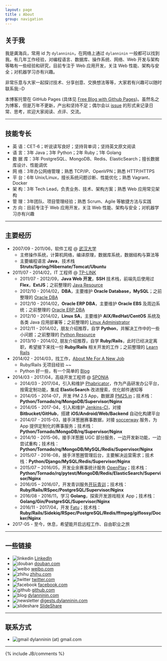```yaml
---
layout: page
title : About
group: navigation
---
```


## 关于我

我是龚海兵，常用 id 为 `dylanninin`，在网络上通过 `dylanninin` 一般都可以找到我。有几年工作经验，对编程语言、数据库、操作系统、网络、Web 开发与架构等略有一些经验和研究，目前专注于 Web 应用开发，关注 Web 性能、架构与安全；对机器学习亦有兴趣。

非常乐意与大家一起探讨技术、分享创意、交换想法等等，大家若有兴趣可以随时联系我:-D

本博客托管在 GitHub Pages (具体见 [Free Blog with Github Pages](https://dylanninin.com/blog/2013/11/02/free_blogs.html))。虽然名之为博客，但是万年不更新，产出和坚持不足；偶尔会以 [issue](https://github.com/dylanninin/dylanninin.github.com/issues?utf8=%E2%9C%93&q=is%3Aissue) 的形式来记录日常、思考，欢迎大家阅读、点评、交流。

<hr>

## 技能专长

- 英    语：CET-6；听说读写良好；坚持背单词；坚持英文原文阅读
- 语    言：3年 Java；3年 Python；2年 Ruby；1年 Golang
- 数 据 库：3年 PostgreSQL、MongoDB、Redis、ElasticSearch；擅长数据库设计、性能调优
- 网    络：3年办公网络管理；熟悉 TCP/IP、OpenVPN；熟悉 HTTP/HTTPS
- 平    台：6年 Unix/Linux，擅长系统问题诊断、性能优化；熟悉 Vagrant、Docker
- 架    构：3年 Tech Lead，负责业务、技术、架构方案；熟悉 Web 应用常见架构
- 管    理：3年团队、项目管理经验；熟悉 Scrum、Agile 等敏捷方法与实践
- 方    向：目前专注于 Web 应用开发，关注 Web 性能、架构与安全；对机器学习亦有兴趣

<hr>

## 主要经历

- 2007/09 - 2011/06，软件工程 @ [武汉大学](http://www.whu.edu.cn/)
  - 主修操作系统，计算机网络，编译原理，数据库系统，数据结构与算法等
  - 主要编程语言 **Java**，技术栈 **Struts/Spring/Hibernate/Tomcat/Ubuntu**
- 2011/07 - 2014/02，IT 工程师 @ [TP-LINK](http://www.tp-link.com/)
  - 2011/07 - 2012/09，**Java Web 开发**，**SSH** 技术栈，前端先后使用过 **Flex**，**ExtJS**；之前整理的 [Java Resource](https://dylanninin.com/blog/2013/10/09/java_resource.html)
  - 2012/10 - 2014/02，**DBA**，主要维护 **Oracle Database，MySQL**；之前整理的 [Oracle DBA](https://dylanninin.com/blog/2013/10/26/oracle_dba.html)
  - 2012/10 - 2014/02，**Oracle ERP DBA**，主要维护 **Oracle EBS** 及周边系统；之前整理的 [Oracle ERP DBA](https://dylanninin.com/blog/2013/10/25/oracle_ebs.html)
  - 2012/10 - 2014/02，**Linux SA**，主要维护 **AIX/RedHat/CentOS** 系统及各类 Java 应用部署等；之前整理的 [Linux Administrator](https://dylanninin.com/blog/2013/10/25/linux.html)
  - 2012/11 - 2014/02，朋友介绍推荐，自学 **Python**，并解决工作中的一些小问题；之前整理的 [Python Resource](https://dylanninin.com/blog/2013/11/23/python_resource.html)
  - 2013/10 - 2014/02, 朋友介绍推荐，自学 **Ruby/Rails**，此时已经决定离职，希望接下来找一份 **Ruby/Rails** 相关开发的工作；之前整理的 [Learn Rails](https://dylanninin.com/blog/2014/01/02/rails.html)
- 2014/02 - 2014/03，找工作，[About Me For A New Job](https://dylanninin.com/blog/2014/02/20/about_me.html)
  - Ruby/Rails 无项目经验 ~~
  - Python 好一些，有一个简单的 [Blog](https://github.com/dylanninin/blog)
- 2014/03 - 2017/04，高级开发工程师 @ [SPONIA](https://sponia.com/)
  - 2014/03 - 2017/04，引入和维护 [Phabricator](https://www.phacility.com/)，作为产品研发办公平台，按需定制功能，集成 **ElasticSearch** 改进搜索，优化邮件通知等
  - 2014/05 - 2014-07，开发 PM 2.5 App，数据源 [PM25.in](http://www.pm25.in/)；技术栈：**Python/Tornado/rq/MongoDB/Supervisor/Nginx**
  - 2014/05 - 2017-04，引入和维护 [Jenkins-CI](https://jenkins.io/index.html)，对接 **Bitbucket/GitHub**，搭建 **iOS/Android/Web/Backend** 自动化构建平台
  - 2014/07 - 2015-03，接手洋葱圈赛事数据，对接 [soccerway](http://www.soccerway.com/) 服务，为 App 提供定制化的赛事服务；技术栈：**Python/Tornado/MongoDB/rq/Supervisor/Nginx**
  - 2014/10 - 2015-06，接手洋葱圈 UGC 部分服务，一边开发新功能，一边尝试重构；技术栈：**Python/Tornado/rq/MongoDB/MySQL/Redis/Supervisor/Nginx**
  - 2015/07 - 2016-08，接手洋葱圈管理后台，主要解决运营需求；技术栈：**Python/Django/MySQL/Redis/Supervisor/Nginx**
  - 2015/07 – 2016/05，开发业余赛事统计服务 [OpenPlay](https://openplay.com/)；技术栈：**Python/Tornado/rq/pytest/MongoDB/Redis/ElasticSearch/Supervisor/Nginx**
  - 2016/05 – 2016/07，开发青训服务[开玩青训](http://kaiwanqx.com/)；技术栈：**Ruby/Rails/RSpec/PostgreSQL/Supervisor/Nginx**
  - 2016/08 - 2016/11，学习 **Golang**，探索开发游戏相关 App；技术栈：**Golang/Gin/PostgreSQL/Supervisor/Nginx**
  - 2016/11 - 2017/04，开发 [Fatu](https://fatu.me)；技术栈：**Ruby/Rails/Sidekiq/RSpec/PostgreSQL/Redis/ffmpeg/giflossy/Docker/Nginx**
- 2017-05 - 至今，休息，希望能开启远程工作、自由职业之旅

<hr>

## 一些链接

- ![linkedin](http://dylanninin.com/assets/images/me/linkedin.png) [LinkedIn](https://www.linkedin.com/in/dylanninin/)
- ![douban](http://dylanninin.com/assets/images/me/douban.png) [douban.com](http://www.douban.com/people/dylanninin/)
- ![weibo](http://dylanninin.com/assets/images/me/weibo.png) [weibo.com](http://weibo.com/dylanninin)
- ![zhihu](http://dylanninin.com/assets/images/me/zhihu.png) [zhihu.com](https://www.zhihu.com/people/dylanninin/activities)
- ![twitter](http://dylanninin.com/assets/images/me/twitter.png) [twitter.com](https://twitter.com/dylanninin)
- ![facebook](http://dylanninin.com/assets/images/me/facebook.png) [facebook.com](https://www.facebook.com/dylanninin)
- ![github](http://dylanninin.com/assets/images/me/github.png) [github.com](https://github.com/dylanninin)
- ![blog](http://dylanninin.com/assets/images/me/dylanninin.png) [dylanninin.com](https://dylanninin.com)
- ![newsletter](http://dylanninin.com/assets/images/me/revue.png) [digests.dylanninin.com](https://digests.dylanninin.com)
- ![slideshare](http://dylanninin.com/assets/images/me/slideshare.png) [SlideShare](https://www.slideshare.net/DylannininGogh/presentations)

<hr>

## 联系方式

- ![gmail](http://dylanninin.com/assets/images/me/gmail.png) dylanninin (at) gmail.com

<hr>
{% include JB/comments %}
